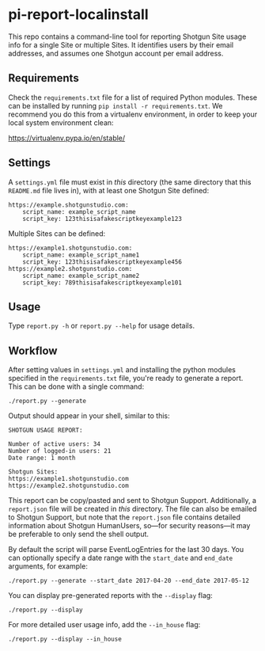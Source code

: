 # pi-report-localinstall

This repo contains a command-line tool for reporting Shotgun Site usage info for
a single Site or multiple Sites. It identifies users by their email addresses,
and assumes one Shotgun account per email address.

## Requirements

Check the `requirements.txt` file for a list of required Python modules. These
can be installed by running `pip install -r requirements.txt`. We recommend you
do this from a virtualenv environment, in order to keep your local system
environment clean:

https://virtualenv.pypa.io/en/stable/

## Settings

A `settings.yml` file must exist in *this* directory (the same directory that
this `README.md` file lives in), with at least one Shotgun Site defined:

```
https://example.shotgunstudio.com:
    script_name: example_script_name
    script_key: 123thisisafakescriptkeyexample123
```

Multiple Sites can be defined:

```
https://example1.shotgunstudio.com:
    script_name: example_script_name1
    script_key: 123thisisafakescriptkeyexample456
https://example2.shotgunstudio.com:
    script_name: example_script_name2
    script_key: 789thisisafakescriptkeyexample101
```

## Usage

Type `report.py -h` or `report.py --help` for usage details.

## Workflow

After setting values in `settings.yml` and installing the python modules
specified in the `requirements.txt` file, you're ready to generate a report.
This can be done with a single command:

`./report.py --generate`

Output should appear in your shell, similar to this:

```
SHOTGUN USAGE REPORT:

Number of active users: 34
Number of logged-in users: 21
Date range: 1 month

Shotgun Sites:
https://example1.shotgunstudio.com
https://example2.shotgunstudio.com
```

This report can be copy/pasted and sent to Shotgun Support. Additionally, a
`report.json` file will be created in *this* directory. The file can also be
emailed to Shotgun Support, but note that the `report.json` file contains
detailed information about Shotgun HumanUsers, so—for security reasons—it may be
preferable to only send the shell output.

By default the script will parse EventLogEntries for the last 30 days. You can
optionally specify a date range with the `start_date` and `end_date` arguments,
for example:

`./report.py --generate --start_date 2017-04-20 --end_date 2017-05-12`

You can display pre-generated reports with the `--display` flag:

`./report.py --display`

For more detailed user usage info, add the `--in_house` flag:

`./report.py --display --in_house`
